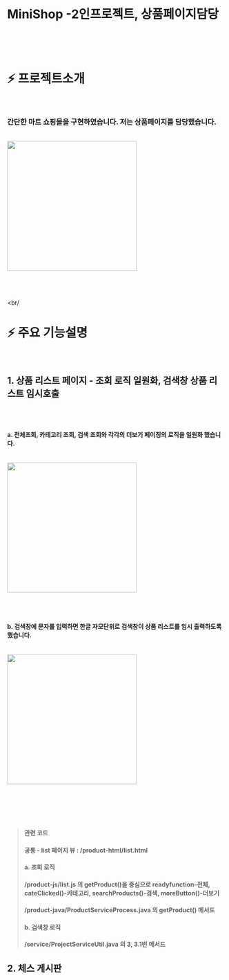 # MiniShop -2인프로젝트, 상품페이지담당

<br/><br/><br/>
# :zap: 프로젝트소개
<br/>

### 간단한 마트 쇼핑몰을 구현하였습니다. 저는 상품페이지를 담당했습니다.

<br/>

<img src="https://github.com/ByeongHooPark/MiniShop/assets/123047580/070cbe00-5579-48d6-90e9-4ca2869dabbb"  width="300" height="300"/>


<br/><br/><br/><br/

# :zap: 주요 기능설명

<br/>

##  1. 상품 리스트 페이지 - 조회 로직 일원화, 검색창 상품 리스트 임시호출

<br/><br/>

#### a. 전체조회, 카테고리 조회, 검색 조회와 각각의 더보기 페이징의 로직을 일원화 했습니다.

<br/>

<img src="https://github.com/ByeongHooPark/MiniShop/assets/123047580/070cbe00-5579-48d6-90e9-4ca2869dabbb"  width="300" height="300"/>

<br/><br/>

#### b. 검색창에 문자를 입력하면 한글 자모단위로 검색창이 상품 리스트를 임시 출력하도록 했습니다.

<br/>

<img src="https://github.com/ByeongHooPark/MiniShop/assets/123047580/bdd546d8-94ec-4a0f-8eac-d6caf94da36b"  width="300" height="300"/>

<br/><br/><br/><br/>

> #### 관련 코드
> #### 공통 - list 페이지 뷰 : /product-html/list.html
> 
> #### a. 조회 로직
> #### /product-js/list.js 의 getProduct()을 중심으로 readyfunction-전체, cateClicked()-카테고리,  searchProducts()-검색, moreButton()-더보기
> #### /product-java/ProductServiceProcess.java 의 getProduct() 메서드
>
> #### b. 검색창 로직
> #### /service/ProjectServiceUtil.java 의 3, 3.1번 메서드 

##  2. 체스 게시판

































